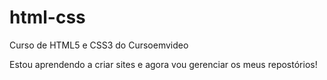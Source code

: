 # html-css

Curso de HTML5 e CSS3 do Cursoemvideo

Estou aprendendo a criar sites e agora vou gerenciar os meus repostórios!

